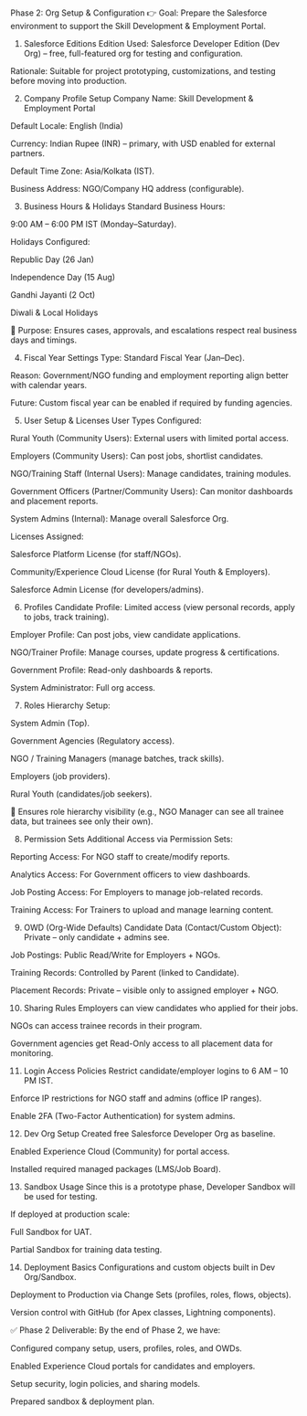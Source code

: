 Phase 2: Org Setup & Configuration
👉 Goal: Prepare the Salesforce environment to support the Skill Development & Employment Portal.

1. Salesforce Editions
Edition Used: Salesforce Developer Edition (Dev Org) – free, full-featured org for testing and configuration.

Rationale: Suitable for project prototyping, customizations, and testing before moving into production.

2. Company Profile Setup
Company Name: Skill Development & Employment Portal

Default Locale: English (India)

Currency: Indian Rupee (INR) – primary, with USD enabled for external partners.

Default Time Zone: Asia/Kolkata (IST).

Business Address: NGO/Company HQ address (configurable).

3. Business Hours & Holidays
Standard Business Hours:

9:00 AM – 6:00 PM IST (Monday–Saturday).

Holidays Configured:

Republic Day (26 Jan)

Independence Day (15 Aug)

Gandhi Jayanti (2 Oct)

Diwali & Local Holidays

📌 Purpose: Ensures cases, approvals, and escalations respect real business days and timings.

4. Fiscal Year Settings
Type: Standard Fiscal Year (Jan–Dec).

Reason: Government/NGO funding and employment reporting align better with calendar years.

Future: Custom fiscal year can be enabled if required by funding agencies.

5. User Setup & Licenses
User Types Configured:

Rural Youth (Community Users): External users with limited portal access.

Employers (Community Users): Can post jobs, shortlist candidates.

NGO/Training Staff (Internal Users): Manage candidates, training modules.

Government Officers (Partner/Community Users): Can monitor dashboards and placement reports.

System Admins (Internal): Manage overall Salesforce Org.

Licenses Assigned:

Salesforce Platform License (for staff/NGOs).

Community/Experience Cloud License (for Rural Youth & Employers).

Salesforce Admin License (for developers/admins).

6. Profiles
Candidate Profile: Limited access (view personal records, apply to jobs, track training).

Employer Profile: Can post jobs, view candidate applications.

NGO/Trainer Profile: Manage courses, update progress & certifications.

Government Profile: Read-only dashboards & reports.

System Administrator: Full org access.

7. Roles
Hierarchy Setup:

System Admin (Top).

Government Agencies (Regulatory access).

NGO / Training Managers (manage batches, track skills).

Employers (job providers).

Rural Youth (candidates/job seekers).

📌 Ensures role hierarchy visibility (e.g., NGO Manager can see all trainee data, but trainees see only their own).

8. Permission Sets
Additional Access via Permission Sets:

Reporting Access: For NGO staff to create/modify reports.

Analytics Access: For Government officers to view dashboards.

Job Posting Access: For Employers to manage job-related records.

Training Access: For Trainers to upload and manage learning content.

9. OWD (Org-Wide Defaults)
Candidate Data (Contact/Custom Object): Private – only candidate + admins see.

Job Postings: Public Read/Write for Employers + NGOs.

Training Records: Controlled by Parent (linked to Candidate).

Placement Records: Private – visible only to assigned employer + NGO.

10. Sharing Rules
Employers can view candidates who applied for their jobs.

NGOs can access trainee records in their program.

Government agencies get Read-Only access to all placement data for monitoring.

11. Login Access Policies
Restrict candidate/employer logins to 6 AM – 10 PM IST.

Enforce IP restrictions for NGO staff and admins (office IP ranges).

Enable 2FA (Two-Factor Authentication) for system admins.

12. Dev Org Setup
Created free Salesforce Developer Org as baseline.

Enabled Experience Cloud (Community) for portal access.

Installed required managed packages (LMS/Job Board).

13. Sandbox Usage
Since this is a prototype phase, Developer Sandbox will be used for testing.

If deployed at production scale:

Full Sandbox for UAT.

Partial Sandbox for training data testing.

14. Deployment Basics
Configurations and custom objects built in Dev Org/Sandbox.

Deployment to Production via Change Sets (profiles, roles, flows, objects).

Version control with GitHub (for Apex classes, Lightning components).

✅ Phase 2 Deliverable:
By the end of Phase 2, we have:

Configured company setup, users, profiles, roles, and OWDs.

Enabled Experience Cloud portals for candidates and employers.

Setup security, login policies, and sharing models.

Prepared sandbox & deployment plan.
